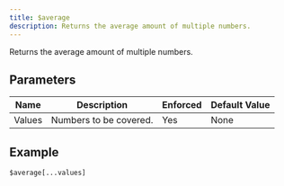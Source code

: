 ```yaml
---
title: $average
description: Returns the average amount of multiple numbers.
---
```


Returns the average amount of multiple numbers.
## Parameters
|  Name  |      Description       | Enforced | Default Value |
|--------|------------------------|----------|---------------|
| Values | Numbers to be covered. | Yes      | None          |
## Example
```
$average[...values]
```